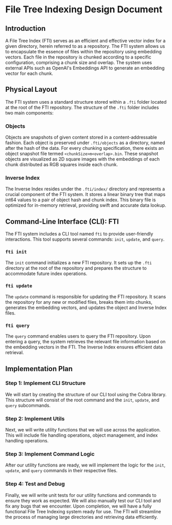 # File Tree Indexing Design Document
## Introduction
A File Tree Index (FTI) serves as an efficient and effective vector index for a given directory, herein referred to as a repository. The FTI system allows us to encapsulate the essence of files within the repository using embedding vectors. Each file in the repository is chunked according to a specific configuration, comprising a chunk size and overlap. The system uses external APIs such as OpenAI's Embeddings API to generate an embedding vector for each chunk.
## Physical Layout
The FTI system uses a standard structure stored within a `.fti` folder located at the root of the FTI repository. The structure of the `.fti` folder includes two main components:
### Objects
Objects are snapshots of given content stored in a content-addressable fashion. Each object is preserved under `.fti/objects` as a directory, named after the hash of the data. For every chunking specification, there exists an object snapshot file termed `<chunkSize>m<overlap>.bin`. These snapshot objects are visualized as 2D square images with the embeddings of each chunk distributed as RGB squares inside each chunk.
### Inverse Index
The Inverse Index resides under the `.fti/index/` directory and represents a crucial component of the FTI system. It stores a linear binary tree that maps int64 values to a pair of object hash and chunk index. This binary file is optimized for in-memory retrieval, providing swift and accurate data lookup.
## Command-Line Interface (CLI): FTI
The FTI system includes a CLI tool named `fti` to provide user-friendly interactions. This tool supports several commands: `init`, `update`, and `query`.
### `fti init`
The `init` command initializes a new FTI repository. It sets up the `.fti` directory at the root of the repository and prepares the structure to accommodate future index operations.
### `fti update`
The `update` command is responsible for updating the FTI repository. It scans the repository for any new or modified files, breaks them into chunks, generates the embedding vectors, and updates the object and Inverse Index files.
### `fti query`
The `query` command enables users to query the FTI repository. Upon entering a query, the system retrieves the relevant file information based on the embedding vectors in the FTI. The Inverse Index ensures efficient data retrieval.
## Implementation Plan
### Step 1: Implement CLI Structure
We will start by creating the structure of our CLI tool using the Cobra library. This structure will consist of the root command and the `init`, `update`, and `query` subcommands.
### Step 2: Implement Utils
Next, we will write utility functions that we will use across the application. This will include file handling operations, object management, and index handling operations.
### Step 3: Implement Command Logic
After our utility functions are ready, we will implement the logic for the `init`, `update`, and `query` commands in their respective files.
### Step 4: Test and Debug
Finally, we will write unit tests for our utility functions and commands to ensure they work as expected. We will also manually test our CLI tool and fix any bugs that we encounter. Upon completion, we will have a fully functional File Tree Indexing system ready for use. The FTI will streamline the process of managing large directories and retrieving data efficiently.